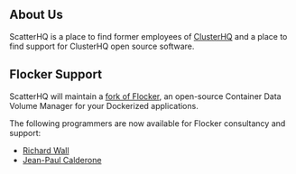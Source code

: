 ## About Us

ScatterHQ is a place to find former employees of [ClusterHQ](https://clusterhq.com)
and a place to find support for ClusterHQ open source software.

## Flocker Support

ScatterHQ will maintain a [fork of Flocker](https://github.com/ScatterHQ/flocker), an open-source Container Data Volume Manager for your Dockerized applications.

The following programmers are now available for Flocker consultancy and support:

* [Richard Wall](https://github.com/wallrj)
* [Jean-Paul Calderone](https://github.com/exarkun)

